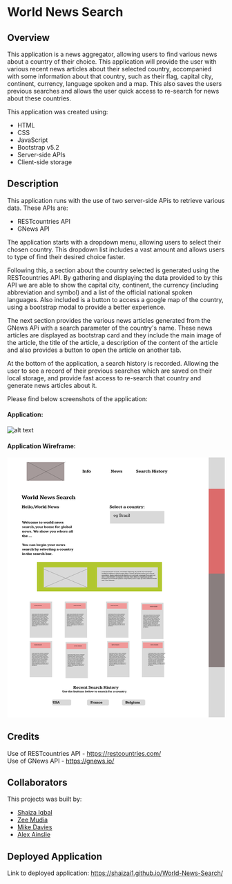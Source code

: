 # World News Search

## Overview

This application is a news aggregator, allowing users to find various news about a country of their choice. This application will provide the user with various recent news articles about their selected country, accompanied with some information about that country, such as their flag, capital city, continent, currency, language spoken and a map.
This also saves the users previous searches and allows the user quick access to re-search for news about these countries.

This application was created using:
* HTML
* CSS
* JavaScript
* Bootstrap v5.2
* Server-side APIs
* Client-side storage

## Description

This application runs with the use of two server-side APis to retrieve various data. These APIs are:
* RESTcountries API
* GNews API

The application starts with a dropdown menu, allowing users to select their chosen country. This dropdown list includes a vast amount and allows users to type of find their desired choice faster.

Following this, a section about the country selected is generated using the RESTcountries API. By gathering and displaying the data provided to by this API we are able to show the capital city, continent, the currency (including abbreviation and symbol) and a list of the official national spoken languages. Also included is a button to access a google map of the country, using a bootstrap modal to provide a better experience.

The next section provides the various news articles generated from the GNews APi with a search parameter of the country's name. These news articles are displayed as bootstrap card and they include the main image of the article, the title of the article, a description of the content of the article and also provides a button to open the article on another tab.

At the bottom of the application, a search history is recorded. Allowing the user to see a record of their previous searches which are saved on their local storage, and provide fast access to re-search that country and generate news articles about it.

Please find below screenshots of the application:

#### Application:
![alt text](./assets/images/127.0.0.1_5500_index.html%20(4).png)

#### Application Wireframe:
![image](./assets/images/wireframe.png)

## Credits

Use of RESTcountries API - https://restcountries.com/  
Use of GNews API - https://gnews.io/ 

## Collaborators
This projects was built by:
* [Shaiza Iqbal](https://github.com/shaizai1)
* [Zee Mudia](https://github.com/iosazee)
* [Mike Davies](https://github.com/welsh-bloke)
* [Alex Ainslie](https://github.com/AlexAins)

## Deployed Application
Link to deployed application: https://shaizai1.github.io/World-News-Search/ 